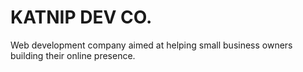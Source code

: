 # KATNIP DEV CO.

Web development company aimed at helping small business owners building their online presence.
